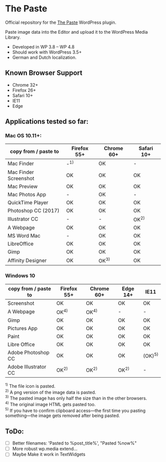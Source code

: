 The Paste
==========

Official repository for the [The Paste](https://wordpress.org/plugins/the-paste/) WordPress plugin.

Paste image data into the Editor and upload it to the WordPress Media Library.

 - Developed in WP 3.8 – WP 4.8
 - Should work with WordPress 3.5+
 - German and Dutch localization.

Known Browser Support
---------------------

 - Chrome 32+
 - Firefox 26+
 - Safari 10+
 - IE11
 - Edge


Applications tested so far:
---------------------------

### Mac OS 10.11+:

| copy from / paste to  | Firefox 55+    | Chrome 60+      | Safari 10+      |
|-----------------------|----------------|-----------------|-----------------|
| Mac Finder            | -<sup>1)</sup> | OK              | -               |
| Mac Finder Screenshot | OK             | OK              | OK              |
| Mac Preview           | OK             | OK              | OK              |
| Mac Photos App        | -              | OK              | -               |
| QuickTime Player      | OK             | OK              | OK              |
| Photoshop CC (2017)   | OK             | OK              | OK              |
| Illustrator CC        | -              | -               | OK<sup>2)</sup> |
| A Webpage             | OK             | OK              | OK              |
| MS Word Mac           | -              | OK              | OK              |
| LibreOffice           | OK             | OK              | OK              |
| Gimp                  | OK             | OK              | OK              |
| Affinity Designer     | OK             | OK<sup>3)</sup> | OK              |

### Windows 10

| copy from / paste to  | Firefox 55+     | Chrome 60+      | Edge 14+        | IE11              |
|-----------------------|-----------------|-----------------|-----------------|-------------------|
| Screenshot            | OK              | OK              | OK              | OK                |
| A Webpage             | OK<sup>4)</sup> | OK<sup>4)</sup> | -               | -                 |
| Gimp                  | OK              | OK              | OK              | OK                |
| Pictures App          | OK              | OK              | OK              | OK                |
| Paint                 | OK              | OK              | OK              | OK                |
| Libre Office          | OK              | OK              | OK              | OK                |
| Adobe Photoshop CC    | OK              | OK              | OK              | (OK)<sup>5)</sup> |
| Adobe Illustrator CC  | OK<sup>2)</sup> | OK<sup>2)</sup> | OK<sup>2)</sup> | -                 |
<!--
| MS Word               | ?               | ?               | ?               | ?                 |
| Corel Draw            | ?               | ?               | ?               | ?                 |
| Corel PhotoPaint      | ?               | ?               | ?               | ?                 |
 -->


<sup>1)</sup> The file icon is pasted.  
<sup>2)</sup> A png version of the image data is pasted.  
<sup>3)</sup> The pasted image has only half the size than in the other browsers.  
<sup>4)</sup> The original image HTML gets pasted too.  
<sup>5)</sup> If you have to confirm clipboard access—the first time you pasting something—the image gets removed after being pasted.



ToDo:
-----
 - [ ] Better filenames: 'Pasted to %post_title%', "Pasted %now%"
 - [ ] More robust wp.media extend...
 - [ ] Maybe Make it work in TextWidgets
